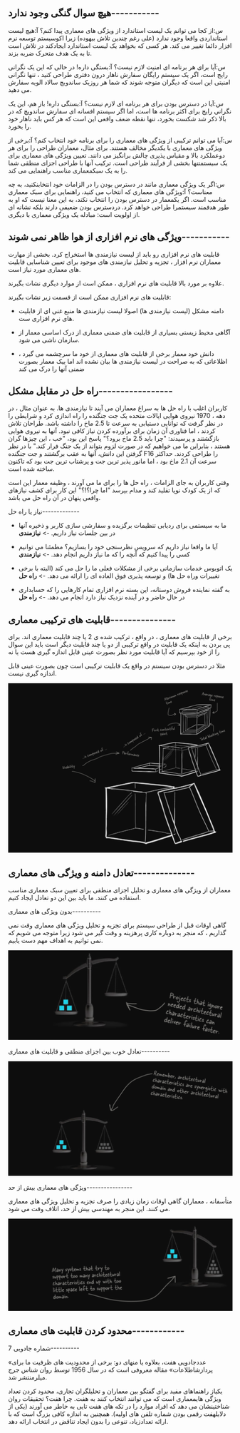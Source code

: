 ## هیچ سوال گنگی وجود ندارد-----------

س:از کجا می توانم یک لیست استاندارد از ویژگی های معماری پیدا کنم؟
آ:هیچ لیست استانداردی واقعا وجود ندارد (علی رغم چندین تلاش بیهوده) زیرا اکوسیستم توسعه نرم افزار دائما تغییر می کند. هر کسی که بخواهد یک لیست استاندارد ایجادکند در تلاش است تا به یک هدف متحرک ضربه بزند. 

س:آیا برای هر برنامه ای امنیت لازم نیست؟ 
آ:بستگی داره! در حالی که این یک نگرانی رایج است، اگر یک سیستم رایگان سفارش ناهار درون دفتری طراحی کنید ، تنها نگرانی امنیتی این است که دیگران متوجه شوند که شما هر روزیک ساندویچ سالاد الویه سفارش می دهید. 

س:آیا در دسترس بودن برای هر برنامه ای لازم نیست؟ 
آ:بستگی داره! باز هم، این یک نگرانی رایج برای اکثر برنامه ها است، اما اگر سیستم افسانه ای سفارش ساندویچ که در بالا ذکر شد شکست بخورد، تنها نقطه ضعف واقعی این است که هر کس باید ناهار خود را بخورد. 

س:آیا می توانم ترکیبی از ویژگی های معماری را برای برنامه خود انتخاب کنم؟
آ:برخی از ویژگی های معماری با یکدیگر مخالف هستند. برای مثال، معماران طراحی را برای هر دوعملکرد بالا و مقیاس پذیری چالش برانگیز می دانند. تعیین ویژگی های معماری برای یک سیستمتنها بخشی از فرآیند طراحی است. ترکیب آنها با طراحی اجزای منطقی شما را به یک سبکمعماری مناسب راهنمایی می کند. 

س:اگر یک ویژگی معماری مانند در دسترس بودن را در الزامات خود انتخابنکنید، به چه معناست؟ 
آ:ویژگی های معماری که انتخاب می کنید، راهنمایی برای سبک معماری مناسب است. اگر یکمعمار در دسترس بودن را انتخاب نکند، به این معنا نیست که او به طور هدفمند سیستمرا طراحی خواهد کرد. دردسترس بودن ضعیفی دارند بلکه نشانه ای از اولویت است: مبادله یک ویژگی معماری با دیگری.



## ویژگی های نرم افزاری از هوا ظاهر نمی شوند-----------

قابلیت های نرم افزاری رو باید از لیست نیازمندی ها استخراج کرد. 
بخشی از مهارت معماران نرم افزار ، تجزیه و تحلیل نیازمندی های موجود برای تعیین شناسایی قابلیت های معماری مورد نیاز است.

علاوه بر مورد بالا قابلیت های نرم افزاری ، ممکن است از موارد دیگری نشات بگیرند.

قابلیت های نرم افزاری ممکن است از قسمت زیر نشات بگیرند:

- دامنه مشکل (لیست نیازمندی ها)
  اصولا لیست نیازمندی ها منبع غنی ای از قابلیت های نرم افزاری ست.
  
- آگاهی محیط زیستی
  بسیاری از قابلیت های ضمنی معماری از درک اساسی معمار از سازمان ناشی می شود.
  
- دانش خود معمار 
  برخی از قابلیت های معماری از خود ما سرچشمه می گیرد ، اظلاعاتی که به صراحت در لیست نیازمندی ها بیان نشده اند اما ییک معمار بصورت ضمنی آنها را درک می کند

## راه حل در مقابل مشکل-----------------

کاربران اغلب با راه حل ها به سراغ معماران می آیند تا نیازمندی ها. به عنوان مثال ، در دهه ، 1970 نیروی هوایی ایالات متحده یک جت جنگنده را راه اندازی کرد و شرایطی را در نظر گرفت که توانایی دستیابی به سرعت تا 2.5 ماخ را داشته باشد. طراحان تلاش کردند ، اما فناوری آن زمان برای برآورده کردن نیاز کافی نبود. آنها به نیروی هوایی بازگشتند و پرسیدند: "چرا باید 2.5 ماخ برود؟" پاسخ این بود، "خب ، این چیزها گران هستند ، بنابراین ما می خواهیم که در صورت لزوم بتواند از یک جنگ فرار کند." با در نظر گرفتن این دانش، آنها به عقب برگشتند و جت جنگنده F16 را طراحی کردند. حداکثر سرعت آن 2.1 ماخ بود ، اما مانور پذیر ترین جت و پرشتاب ترین جت بود که تاکنون ساخته شده است.

وقتی کاربران به جای الزامات ، راه حل ها را برای ما می آورند ، وظیفه معمار این است که از یک کودک نوپا تقلید کند و مدام بپرسد "اما چرا؟!؟" این کار برای کشف نیازهای واقعی پنهان در آن راه حل می باشد.

نیاز یا راه حل-------------

- ما به سیستمی برای ردیابی تنظیمات برگزیده و سفارشی سازی کاربر و ذخیره آنها در بین جلسات نیاز داریم. -> **نیازمندی** 
  
- آیا ما واقعا نیاز داریم که سرویس نظرسنجی خود را بسازیم؟ مطمئنا می توانیم کسی را پیدا کنیم که آنچه را که ما نیاز داریم انجام دهد. -> **نیازمندی**
  
- یک اتوبوس خدمات سازمانی برخی از مشکلات فعلی ما را حل می کند (البته با برخی تغییرات وراه حل ها) و توسعه پذیری فوق العاده ای را ارائه می دهد. -> **راه حل**
  
- به گفته نماینده فروش دوستانه، این بسته نرم افزاری تمام کارهایی را که حسابداری در حال حاضر و در آینده نزدیک نیاز دارد انجام می دهد. -> **راه حل**

## قابلیت های ترکیبی معماری---------------

برخی از قابلیت های معماری ، در واقع ، ترکیب شده ی 2 یا چند قابلیت معماری اند.
برای پی بردن به اینکه یک قابلیت در واقع ترکیبی از دو یا چند قابلیت دیگر است باید این سوال را از خود بپرسیم که آیا قابلیت مورد نظر بصورت عینی قابل اندازه گیری هست یا نه

مثلا در دسترس بودن سیستم در واقع یک قابلیت ترکیبی است چون بصورت عینی قابل اندازه گیری نیست.

![](./Images/Pasted%20image%2020240326201644.png)


## تعادل دامنه و ویژگی های معماری--------------

معماران از ویژگی های معماری و تحلیل اجزای منطقی برای تعیین سبک معماری مناسب استفاده می کنند. ما باید بین این دو تعادل ایجاد کنیم.

بدون ویژگی های معماری----------

گاهی اوقات قبل از طراحی سیستم برای تجزیه و تحلیل ویژگی های معماری وقت نمی گذاریم ، که منجر به دوباره کاری پرهزینه و وقت گیر می شود زیرا متوجه می شویم که نمی توانیم به اهداف مهم دست یابیم.

![](./Images/Pasted%20image%2020240326202901.png)

تعادل خوب بین اجزای منطقی و قابلیت های معماری----------

![](./Images/Pasted%20image%2020240326203012.png)

ویژگی های معماری بیش از حد----------------

متأسفانه ، معماران گاهی اوقات زمان زیادی را صرف تجزیه و تحلیل ویژگی های معماری می کنند. این منجر به مهندسی بیش از حد، اتلاف وقت می شود.

![](./Images/Pasted%20image%2020240326203208.png)

## محدود کردن قابلیت های معماری------------

شماره جادویی 7----------

«عددجادویی هفت، بعلاوه یا منهای دو: برخی از محدودیت های ظرفیت ما برای پردازشاطلاعات» مقاله معروفی است که در سال 1956 توسط روان شناس جرج میلرمنتشر شد.

یکیاز راهنماهای مفید برای گفتگو بین معماران و تحلیلگران تجاری، محدود کردن تعداد ویژگی هایمعماری است که می توانند انتخاب کنند به هفت. چرا هفت؟ تحقیقات روان شناختینشان می دهد که افراد موارد را در تکه های هفت تایی به خاطر می آورند (یکی از دلایلهفت رقمی بودن شماره تلفن های اولیه). همچنین به اندازه کافی بزرگ است که با ارائه تعدادزیاد، تنوعی را بدون ایجاد تناقض در انتخاب ارائه دهد.